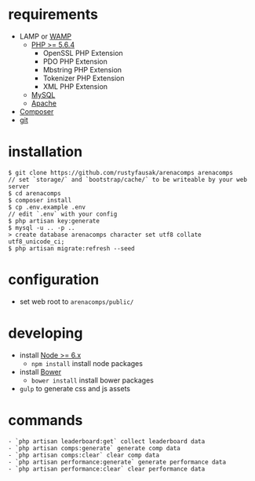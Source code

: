 # requirements

 - LAMP or [WAMP](http://www.wampserver.com/en/)
   - [PHP >= 5.6.4](http://php.net/downloads.php)
     - OpenSSL PHP Extension
     - PDO PHP Extension
     - Mbstring PHP Extension
     - Tokenizer PHP Extension
     - XML PHP Extension
   - [MySQL](https://www.mysql.com/downloads/)
   - [Apache](https://httpd.apache.org/download.cgi)
 - [Composer](https://getcomposer.org/)
 - [git](https://git-scm.com/downloads)

# installation

    $ git clone https://github.com/rustyfausak/arenacomps arenacomps
    // set `storage/` and `bootstrap/cache/` to be writeable by your web server
    $ cd arenacomps
    $ composer install
    $ cp .env.example .env
    // edit `.env` with your config
    $ php artisan key:generate
    $ mysql -u .. -p ..
    > create database arenacomps character set utf8 collate utf8_unicode_ci;
    $ php artisan migrate:refresh --seed

# configuration

 - set web root to `arenacomps/public/`

# developing

 - install [Node >= 6.x](https://nodejs.org/en/download/)
   - `npm install` install node packages
 - install [Bower](https://www.npmjs.com/package/bower)
   - `bower install` install bower packages
 - `gulp` to generate css and js assets

# commands

    - `php artisan leaderboard:get` collect leaderboard data
    - `php artisan comps:generate` generate comp data
    - `php artisan comps:clear` clear comp data
    - `php artisan performance:generate` generate performance data
    - `php artisan performance:clear` clear performance data
